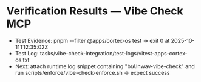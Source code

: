 # Verification Results — Vibe Check MCP

- Test Evidence: pnpm --filter @apps/cortex-os test → exit 0 at 2025-10-11T12:35:02Z
- Test Log: tasks/vibe-check-integration/test-logs/vitest-apps-cortex-os.txt
- Next: attach runtime log snippet containing "brAInwav-vibe-check" and run scripts/enforce/vibe-check-enforce.sh <logfile> → expect success
